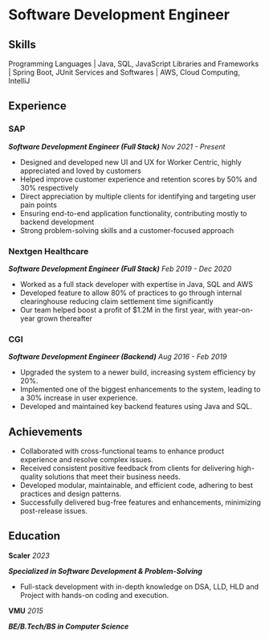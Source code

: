 # Software Development Engineer

## Skills

Programming Languages | Java, SQL, JavaScript
Libraries and Frameworks | Spring Boot, JUnit
Services and Softwares | AWS, Cloud Computing, IntelliJ

## Experience

### SAP
_**Software Development Engineer (Full Stack)** Nov 2021 - Present_

- Designed and developed new UI and UX for Worker Centric, highly appreciated and loved by customers
- Helped improve customer experience and retention scores by 50% and 30% respectively
- Direct appreciation by multiple clients for identifying and targeting user pain points
- Ensuring end-to-end application functionality, contributing mostly to backend development
- Strong problem-solving skills and a customer-focused approach


### Nextgen Healthcare
_**Software Development Engineer (Full Stack)** Feb 2019 - Dec 2020_

- Worked as a full stack developer with expertise in Java, SQL and AWS
- Developed feature to allow 80% of practices to go through internal clearinghouse reducing claim settlement time significantly
- Our team helped boost a profit of $1.2M in the first year, with year-on-year grown thereafter


### CGI
_**Software Development Engineer (Backend)** Aug 2016 - Feb 2019_

- Upgraded the system to a newer build, increasing system efficiency by 20%.
- Implemented one of the biggest enhancements to the system, leading to a 30% increase in user experience.
- Developed and maintained key backend features using Java and SQL.

## Achievements

- Collaborated with cross-functional teams to enhance product experience and resolve complex issues.
- Received consistent positive feedback from clients for delivering high-quality solutions that meet their business needs.
- Developed modular, maintainable, and efficient code, adhering to best practices and design patterns.
- Successfully delivered bug-free features and enhancements, minimizing post-release issues.

## Education

**Scaler** _2023_

_**Specialized in Software Development & Problem-Solving**_
- Full-stack development with in-depth knowledge on DSA, LLD, HLD and Project with hands-on coding and
execution.


**VMU** _2015_

_**BE/B.Tech/BS in Computer Science**_
